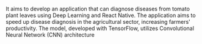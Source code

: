 It aims to develop an application that can diagnose diseases from tomato plant leaves using Deep Learning and React Native.
The application aims to speed up disease diagnosis in the agricultural sector, increasing farmers' productivity.
The model, developed with TensorFlow, utilizes Convolutional Neural Network (CNN) architecture
